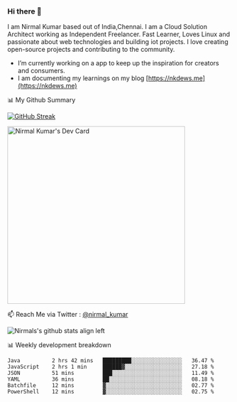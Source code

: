 ### Hi there 👋

 I am Nirmal Kumar based out of India,Chennai. I am a Cloud Solution Architect working as Independent Freelancer. Fast Learner, Loves Linux and passionate about web technologies and building iot projects. I love creating open-source projects and contributing to the community.

- I’m currently working on a app to keep up the inspiration for creators and consumers.
- I am documenting my learnings on my blog [https://nkdews.me](https://nkdews.me)


📊 My Github Summary

[![GitHub Streak](https://github-readme-streak-stats.herokuapp.com?user=nk-gears&theme=dark&hide_border=true&date_format=M%20j%5B%2C%20Y%5D)](https://git.io/streak-stats)

<a href="https://app.daily.dev/nirmal_kumar"><img src="https://api.daily.dev/devcards/a16cfcf02d384b16b41de71ce4d1d811.png?r=8ve" width="400" alt="Nirmal Kumar's Dev Card"/></a>

📫 Reach Me via  Twitter : [@nirmal_kumar](https://twitter.com/nirmal_kumar)

![Nirmals's github stats align left](https://github-readme-stats.vercel.app/api?username=nk-gears&show_icons=true)


📊 Weekly development breakdown

<!--START_SECTION:waka-->

```text
Java          2 hrs 42 mins   █████████░░░░░░░░░░░░░░░░   36.47 %
JavaScript    2 hrs 1 min     ██████▓░░░░░░░░░░░░░░░░░░   27.18 %
JSON          51 mins         ███░░░░░░░░░░░░░░░░░░░░░░   11.49 %
YAML          36 mins         ██░░░░░░░░░░░░░░░░░░░░░░░   08.18 %
Batchfile     12 mins         ▓░░░░░░░░░░░░░░░░░░░░░░░░   02.77 %
PowerShell    12 mins         ▓░░░░░░░░░░░░░░░░░░░░░░░░   02.75 %
```

<!--END_SECTION:waka-->


